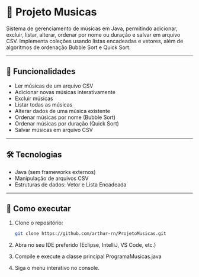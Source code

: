 # 🎵 Projeto Musicas

Sistema de gerenciamento de músicas em Java, permitindo adicionar, excluir, listar, alterar, ordenar por nome ou duração e salvar em arquivo CSV. Implementa coleções usando listas encadeadas e vetores, além de algoritmos de ordenação Bubble Sort e Quick Sort.

---

## 📂 Funcionalidades

- Ler músicas de um arquivo CSV
- Adicionar novas músicas interativamente
- Excluir músicas
- Listar todas as músicas
- Alterar dados de uma música existente
- Ordenar músicas por nome (Bubble Sort)
- Ordenar músicas por duração (Quick Sort)
- Salvar músicas em arquivo CSV

---

## 🛠 Tecnologias

- Java (sem frameworks externos)
- Manipulação de arquivos CSV
- Estruturas de dados: Vetor e Lista Encadeada

---

## 🚀 Como executar

1. Clone o repositório:  
   ```bash
   git clone https://github.com/arthur-rn/ProjetoMusicas.git

2. Abra no seu IDE preferido (Eclipse, IntelliJ, VS Code, etc.)
   
3. Compile e execute a classe principal ProgramaMusicas.java

4. Siga o menu interativo no console.
